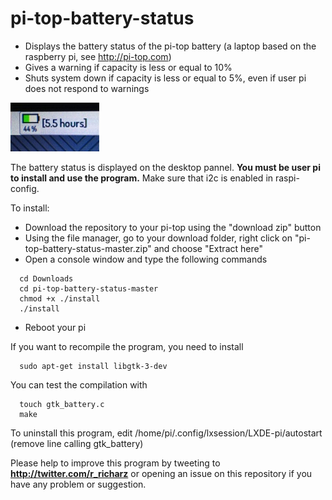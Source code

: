# pi-top-battery-status

- Displays the battery status of the pi-top battery
(a laptop based on the raspberry pi, see http://pi-top.com)
- Gives a warning if capacity is less or equal to 10%
- Shuts system down if capacity is less or equal to 5%, even if user pi does not respond to warnings 

![Alt text](screenshot.jpg?raw=true "battery charge")

The battery status is displayed on the desktop pannel.
**You must be user pi to install and use the program.**
Make sure that i2c is enabled in raspi-config.  

To install:

- Download the repository to your pi-top using the "download zip" button
- Using the file manager, go to your download folder,
 right click on "pi-top-battery-status-master.zip" and choose "Extract here"
- Open a console window and type the following commands

```
  cd Downloads
  cd pi-top-battery-status-master
  chmod +x ./install
  ./install
```
- Reboot your pi

If you want to recompile the program, you need to install

```
  sudo apt-get install libgtk-3-dev
```

You can test the compilation with

```
  touch gtk_battery.c
  make
```

To uninstall this program, edit /home/pi/.config/lxsession/LXDE-pi/autostart (remove line calling gtk_battery)
  
Please help to improve this program by tweeting to
**http://twitter.com/r_richarz** or opening an issue on this repository
if you have any problem or suggestion.
